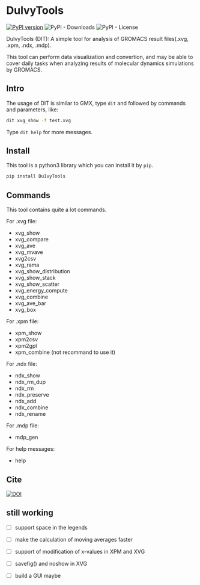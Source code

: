 # DuIvyTools
[![PyPI version](https://badge.fury.io/py/DuIvyTools.svg)](https://badge.fury.io/py/DuIvyTools)
![PyPI - Downloads](https://img.shields.io/pypi/dm/DuIvyTools)
![PyPI - License](https://img.shields.io/pypi/l/DuIvyTools)

DuIvyTools (DIT): A simple tool for analysis of GROMACS result files(.xvg, .xpm, .ndx, .mdp). 

This tool can perform data visualization and convertion, and may be able to cover daily tasks when analyzing results of molecular dynamics simulations by GROMACS. 

## Intro

The usage of DIT is similar to GMX, type `dit` and followed by commands and parameters, like:

```bash
dit xvg_show -f test.xvg
```

Type `dit help` for more messages.


## Install

This tool is a python3 library which you can install it by `pip`.

```bash
pip install DuIvyTools
```

## Commands

This tool contains quite a lot commands.

For .xvg file:
- xvg_show
- xvg_compare
- xvg_ave
- xvg_mvave
- xvg2csv
- xvg_rama
- xvg_show_distribution
- xvg_show_stack
- xvg_show_scatter
- xvg_energy_compute
- xvg_combine
- xvg_ave_bar
- xvg_box

For .xpm file:
- xpm_show
- xpm2csv
- xpm2gpl
- xpm_combine (not recommand to use it)

For .ndx file:
- ndx_show
- ndx_rm_dup
- ndx_rm
- ndx_preserve
- ndx_add
- ndx_combine
- ndx_rename

For .mdp file:
- mdp_gen

For help messages:
- help


## Cite 

[![DOI](https://zenodo.org/badge/DOI/10.5281/zenodo.6340263.svg)](https://doi.org/10.5281/zenodo.6340263)


## still working 

- [ ] support space in the legends
- [ ] make the calculation of moving averages faster
- [ ] support of modification of x-values in XPM and XVG
- [ ] savefig() and noshow in XVG
- [ ] build a GUI maybe

